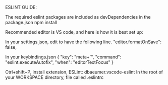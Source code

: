 ESLINT GUIDE:

The required eslint packages are included as devDependencies in the package.json
    npm install

Recommended editor is VS code, and here is how it is best set up:

In your settings.json, edit to have the following line. 
    "editor.formatOnSave": false,

In your keybindings.json 
    {
        "key": "meta+`",
        "command": "eslint.executeAutofix",
        "when": "editorTextFocus"
    }

Ctrl+shift+P, install extension, ESLint: dbaeumer.vscode-eslint
In the root of your WORKSPACE directory, file called .eslintrc
